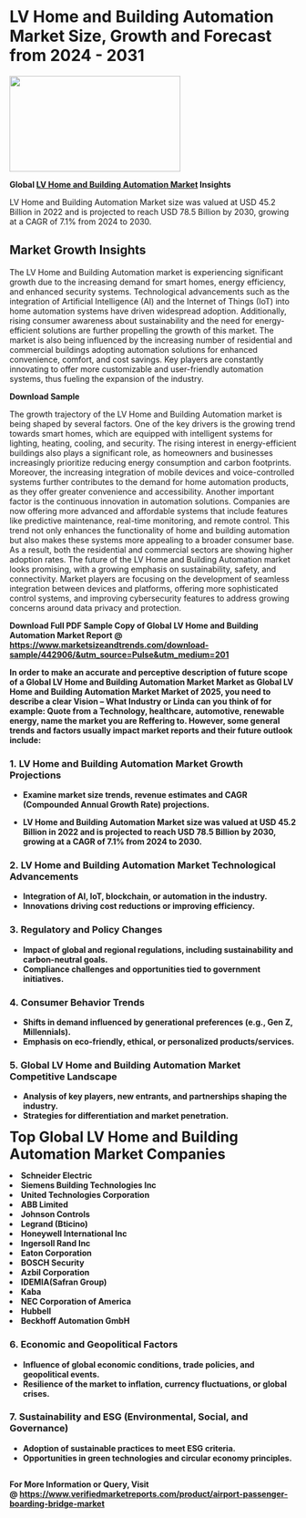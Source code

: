 <H1>LV Home and Building Automation Market Size, Growth and Forecast from 2024 - 2031</H1><img class="aligncenter size-medium wp-image-584254" src="https://thirdeyenews.in/wp-content/uploads/2024/09/Global-Market-Research-300x168.jpeg" alt="" width="300" height="168" /><p><strong>Global&nbsp;<a href="https://www.marketsizeandtrends.com/download-sample/442906/&amp;utm_source=Pulse&amp;utm_medium=201">LV Home and Building Automation Market</a> Insights</strong></p><p>LV Home and Building Automation Market size was valued at USD 45.2 Billion in 2022 and is projected to reach USD 78.5 Billion by 2030, growing at a CAGR of 7.1% from 2024 to 2030.</p><p><h2>Market Growth Insights</h2> <p>The LV Home and Building Automation market is experiencing significant growth due to the increasing demand for smart homes, energy efficiency, and enhanced security systems. Technological advancements such as the integration of Artificial Intelligence (AI) and the Internet of Things (IoT) into home automation systems have driven widespread adoption. Additionally, rising consumer awareness about sustainability and the need for energy-efficient solutions are further propelling the growth of this market. The market is also being influenced by the increasing number of residential and commercial buildings adopting automation solutions for enhanced convenience, comfort, and cost savings. Key players are constantly innovating to offer more customizable and user-friendly automation systems, thus fueling the expansion of the industry.</p> <p><strong>Download Sample</strong></p> <p>The growth trajectory of the LV Home and Building Automation market is being shaped by several factors. One of the key drivers is the growing trend towards smart homes, which are equipped with intelligent systems for lighting, heating, cooling, and security. The rising interest in energy-efficient buildings also plays a significant role, as homeowners and businesses increasingly prioritize reducing energy consumption and carbon footprints. Moreover, the increasing integration of mobile devices and voice-controlled systems further contributes to the demand for home automation products, as they offer greater convenience and accessibility. Another important factor is the continuous innovation in automation solutions. Companies are now offering more advanced and affordable systems that include features like predictive maintenance, real-time monitoring, and remote control. This trend not only enhances the functionality of home and building automation but also makes these systems more appealing to a broader consumer base. As a result, both the residential and commercial sectors are showing higher adoption rates. The future of the LV Home and Building Automation market looks promising, with a growing emphasis on sustainability, safety, and connectivity. Market players are focusing on the development of seamless integration between devices and platforms, offering more sophisticated control systems, and improving cybersecurity features to address growing concerns around data privacy and protection. <p><strong></p><p><span class=""><strong>Download Full PDF Sample Copy of Global LV Home and Building Automation Market Report</strong> @ <a href="https://www.marketsizeandtrends.com/download-sample/442906/&amp;utm_source=Pulse&amp;utm_medium=201" target="_blank">https://www.marketsizeandtrends.com/download-sample/442906/&amp;utm_source=Pulse&amp;utm_medium=201</a></span></p><p>In order to make an accurate and perceptive description of future scope of a Global&nbsp;LV Home and Building Automation Market Market as Global&nbsp;LV Home and Building Automation Market Market of 2025, you need to describe a clear Vision &ndash; What Industry or Linda can you think of for example: Quote from a Technology, healthcare, automotive, renewable energy, name the market you are Reffering to. However, some general trends and factors usually impact market reports and their future outlook include:</p><h3>1.&nbsp;<strong>LV Home and Building Automation Market Growth Projections</strong></h3><ul><li>Examine market size trends, revenue estimates and CAGR (Compounded Annual Growth Rate) projections.</li><li><p>LV Home and Building Automation Market size was valued at USD 45.2 Billion in 2022 and is projected to reach USD 78.5 Billion by 2030, growing at a CAGR of 7.1% from 2024 to 2030.</p></li></ul><h3>2.&nbsp;<strong>LV Home and Building Automation Market Technological Advancements</strong></h3><ul><li>Integration of AI, IoT, blockchain, or automation in the industry.</li><li>Innovations driving cost reductions or improving efficiency.</li></ul><h3>3.&nbsp;<strong>Regulatory and Policy Changes</strong></h3><ul><li>Impact of global and regional regulations, including sustainability and carbon-neutral goals.</li><li>Compliance challenges and opportunities tied to government initiatives.</li></ul><h3>4.&nbsp;<strong>Consumer Behavior Trends</strong></h3><ul><li>Shifts in demand influenced by generational preferences (e.g., Gen Z, Millennials).</li><li>Emphasis on eco-friendly, ethical, or personalized products/services.</li></ul><h3>5.&nbsp;<strong>Global LV Home and Building Automation Market Competitive Landscape</strong></h3><ul><li>Analysis of key players, new entrants, and partnerships shaping the industry.</li><li>Strategies for differentiation and market penetration.</li></ul><p data-pm-slice="1 1 []"><span style="color: inherit; font-family: inherit; font-size: 25px;">Top Global LV Home and Building Automation Market Companies</span></p><div class="" data-test-id=""><p><li>Schneider Electric</li><li> Siemens Building Technologies Inc</li><li> United Technologies Corporation</li><li> ABB Limited</li><li> Johnson Controls</li><li> Legrand (Bticino)</li><li> Honeywell International Inc</li><li> Ingersoll Rand Inc</li><li> Eaton Corporation</li><li> BOSCH Security</li><li> Azbil Corporation</li><li> IDEMIA(Safran Group)</li><li> Kaba</li><li> NEC Corporation of America</li><li> Hubbell</li><li> Beckhoff Automation GmbH</li></p></div><h3>6.&nbsp;<strong>Economic and Geopolitical Factors</strong></h3><ul><li>Influence of global economic conditions, trade policies, and geopolitical events.</li><li>Resilience of the market to inflation, currency fluctuations, or global crises.</li></ul><h3>7.&nbsp;<strong>Sustainability and ESG (Environmental, Social, and Governance)</strong></h3><ul><li>Adoption of sustainable practices to meet ESG criteria.</li><li>Opportunities in green technologies and circular economy principles.</li></ul><h2><strong style="font-size: 14px;">For More Information or Query, Visit @&nbsp;</strong><a style="background-color: #ffffff; font-size: 14px;" href="https://www.marketsizeandtrends.com/report/lv-home-and-building-automation-market/" target="_blank">https://www.verifiedmarketreports.com/product/airport-passenger-boarding-bridge-market</a></h2>
